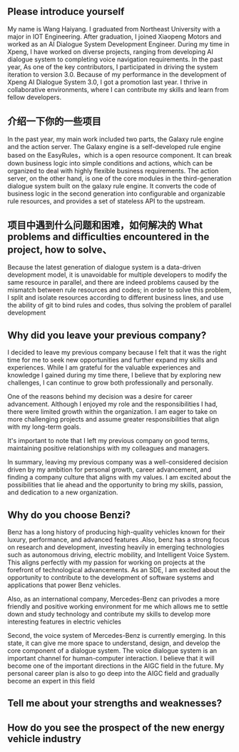 ## Please introduce yourself
My name is Wang Haiyang. I graduated from Northeast University with a major in IOT Engineering. After graduation, I joined Xiaopeng Motors and worked as an AI Dialogue System Development Engineer. During my time in Xpeng,  I have worked on diverse projects, ranging from developing AI dialogue system to completing voice navigation requirements. In the past year, As one of the key contributors, I participated in driving the system iteration to version 3.0. Because of my performance in the development of Xpeng AI Dialogue System 3.0, I got a promotion last year.  I thrive in collaborative environments, where I can contribute my skills and learn from fellow developers. 


## 介绍一下你的一些项目
In the past year, my main work included two parts, the Galaxy rule engine and the action server. The Galaxy engine is a self-developed rule engine based on the EasyRules，which is a open resource component. It can break down business logic into simple conditions and actions, which can be organized to deal with highly flexible business requirements. The action server, on the other hand, is one of the core modules in the third-generation dialogue system built on the galaxy rule engine. It converts the code of business logic in the second generation into configurable and organizable rule resources, and provides a set of stateless API to the upstream.


## 项目中遇到什么问题和困难，如何解决的 What problems and difficulties encountered in the project, how to solve、
Because the latest generation of dialogue system is a data-driven development model, it is unavoidable for multiple developers to modify the same resource in parallel, and there are indeed problems caused by the mismatch between rule resources and codes; in order to solve this problem, I split and isolate resources according to different business lines, and use the ability of git to bind rules and codes, thus solving the problem of parallel development


## Why did you leave your previous company?
I decided to leave my previous company because I felt that it was the right time for me to seek new opportunities and further expand my skills and experiences. While I am grateful for the valuable experiences and knowledge I gained during my time there, I believe that by exploring new challenges, I can continue to grow both professionally and personally.

One of the reasons behind my decision was a desire for career advancement. Although I enjoyed my role and the responsibilities I had, there were limited growth within the organization. I am eager to take on more challenging projects and assume greater responsibilities that align with my long-term goals.

It's important to note that I left my previous company on good terms, maintaining positive relationships with my colleagues and managers.

In summary, leaving my previous company was a well-considered decision driven by my ambition for personal growth, career advancement, and finding a company culture that aligns with my values. I am excited about the possibilities that lie ahead and the opportunity to bring my skills, passion, and dedication to a new organization.


## Why do you choose Benzi?

Benz has a long history of producing high-quality vehicles known for their luxury, performance, and advanced features .Also, benz has a strong focus on research and development, investing heavily in emerging technologies such as autonomous driving, electric mobility, and Intelligent Voice System. This aligns perfectly with my passion for working on projects at the forefront of technological advancements. As an SDE, I am excited about the opportunity to contribute to the development of software systems and applications that power Benz vehicles.


Also, as an international company, Mercedes-Benz can privodes a more friendly and positive working environment for me which allows me to settle down and study technology and contribute my skills to develop more interesting features in electric vehicles

Second, the voice system of Mercedes-Benz is currently emerging. In this state, it can give me more space to understand, design, and develop the core component of a dialogue system. The voice dialogue system is an important channel for human-computer interaction. I believe that it will become one of the important directions in the AIGC field in the future. My personal career plan is also to go deep into the AIGC field and gradually become an expert in this field


## Tell me about your strengths and weaknesses?



## How do you see the prospect of the new energy vehicle industry













